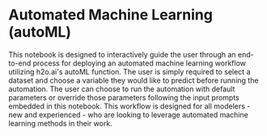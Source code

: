 # Automated Machine Learning (autoML)

This notebook is designed to interactively guide the user through an end-to-end process for deploying an automated machine learning workflow utilizing h2o.ai's autoML function. The user is simply required to select a dataset and choose a variable they would like to predict before running the automation. The user can choose to run the automation with default parameters or override those parameters following the input prompts embedded in this notebook. This workflow is designed for all modelers - new and experienced - who are looking to leverage automated machine learning methods in their work.
